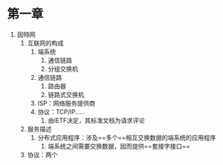 第一章
===
1. 因特网
   1. 互联网的构成
      1. 端系统
         1. 通信链路
         2. 分组交换机
      2. 通信链路
         1. 路由器
         2. 链路式交换机
      3. ISP：网络服务提供商
      4. 协议：TCP/IP……
         1. 由IETF决定，其标准文档为请求评论
   2. 服务描述
      1. 分布式应用程序：涉及==多个==相互交换数据的端系统的应用程序
         1. 端系统之间需要交换数据，因而提供==套接字接口==
   3. 协议：两个